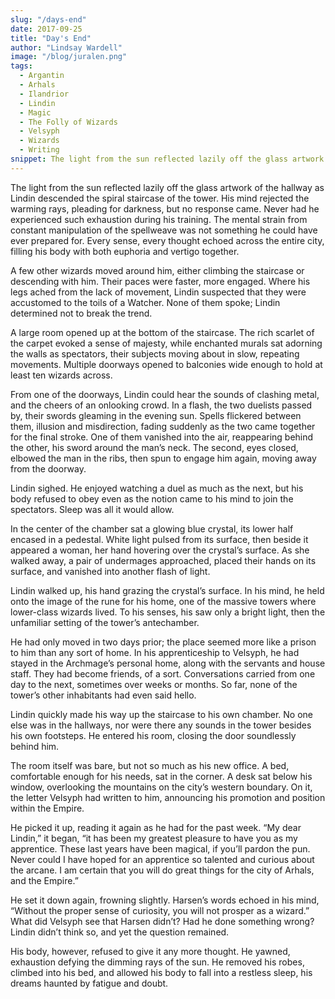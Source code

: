 ```yaml
---
slug: "/days-end"
date: 2017-09-25
title: "Day's End"
author: "Lindsay Wardell"
image: "/blog/juralen.png"
tags:
  - Argantin
  - Arhals
  - Ilandrior
  - Lindin
  - Magic
  - The Folly of Wizards
  - Velsyph
  - Wizards
  - Writing
snippet: The light from the sun reflected lazily off the glass artwork of the hallway as Lindin descended the spiral staircase of the tower. His mind rejected the warming rays, pleading for darkness, but no response came.
---
```

The light from the sun reflected lazily off the glass artwork of the hallway as Lindin descended the spiral staircase of the tower. His mind rejected the warming rays, pleading for darkness, but no response came. Never had he experienced such exhaustion during his training. The mental strain from constant manipulation of the spellweave was not something he could have ever prepared for. Every sense, every thought echoed across the entire city, filling his body with both euphoria and vertigo together.

A few other wizards moved around him, either climbing the staircase or descending with him. Their paces were faster, more engaged. Where his legs ached from the lack of movement, Lindin suspected that they were accustomed to the toils of a Watcher. None of them spoke; Lindin determined not to break the trend.

A large room opened up at the bottom of the staircase. The rich scarlet of the carpet evoked a sense of majesty, while enchanted murals sat adorning the walls as spectators, their subjects moving about in slow, repeating movements. Multiple doorways opened to balconies wide enough to hold at least ten wizards across.

From one of the doorways, Lindin could hear the sounds of clashing metal, and the cheers of an onlooking crowd. In a flash, the two duelists passed by, their swords gleaming in the evening sun. Spells flickered between them, illusion and misdirection, fading suddenly as the two came together for the final stroke. One of them vanished into the air, reappearing behind the other, his sword around the man’s neck. The second, eyes closed, elbowed the man in the ribs, then spun to engage him again, moving away from the doorway.

Lindin sighed. He enjoyed watching a duel as much as the next, but his body refused to obey even as the notion came to his mind to join the spectators. Sleep was all it would allow.

In the center of the chamber sat a glowing blue crystal, its lower half encased in a pedestal. White light pulsed from its surface, then beside it appeared a woman, her hand hovering over the crystal’s surface. As she walked away, a pair of undermages approached, placed their hands on its surface, and vanished into another flash of light.

Lindin walked up, his hand grazing the crystal’s surface. In his mind, he held onto the image of the rune for his home, one of the massive towers where lower-class wizards lived. To his senses, his saw only a bright light, then the unfamiliar setting of the tower’s antechamber.

He had only moved in two days prior; the place seemed more like a prison to him than any sort of home. In his apprenticeship to Velsyph, he had stayed in the Archmage’s personal home, along with the servants and house staff. They had become friends, of a sort. Conversations carried from one day to the next, sometimes over weeks or months. So far, none of the tower’s other inhabitants had even said hello.

Lindin quickly made his way up the staircase to his own chamber. No one else was in the hallways, nor were there any sounds in the tower besides his own footsteps. He entered his room, closing the door soundlessly behind him.

The room itself was bare, but not so much as his new office. A bed, comfortable enough for his needs, sat in the corner. A desk sat below his window, overlooking the mountains on the city’s western boundary. On it, the letter Velsyph had written to him, announcing his promotion and position within the Empire.

He picked it up, reading it again as he had for the past week. “My dear Lindin,” it began, “it has been my greatest pleasure to have you as my apprentice. These last years have been magical, if you’ll pardon the pun. Never could I have hoped for an apprentice so talented and curious about the arcane. I am certain that you will do great things for the city of Arhals, and the Empire.”

He set it down again, frowning slightly. Harsen’s words echoed in his mind, “Without the proper sense of curiosity, you will not prosper as a wizard.” What did Velsyph see that Harsen didn’t? Had he done something wrong? Lindin didn’t think so, and yet the question remained.

His body, however, refused to give it any more thought. He yawned, exhaustion defying the dimming rays of the sun. He removed his robes, climbed into his bed, and allowed his body to fall into a restless sleep, his dreams haunted by fatigue and doubt.